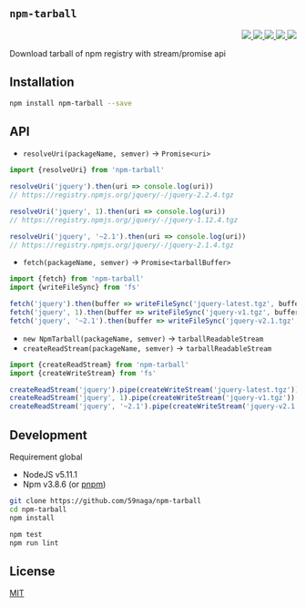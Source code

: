 `npm-tarball`
---

<p align="right">
  <a href="https://npmjs.org/package/npm-tarball">
    <img src="https://img.shields.io/npm/v/npm-tarball.svg?style=flat-square">
  </a>
  <a href="https://travis-ci.org/59naga/npm-tarball">
    <img src="http://img.shields.io/travis/59naga/npm-tarball.svg?style=flat-square">
  </a>
  <a href="https://codeclimate.com/github/59naga/npm-tarball/coverage">
    <img src="https://img.shields.io/codeclimate/github/59naga/npm-tarball.svg?style=flat-square">
  </a>
  <a href="https://codeclimate.com/github/59naga/npm-tarball">
    <img src="https://img.shields.io/codeclimate/coverage/github/59naga/npm-tarball.svg?style=flat-square">
  </a>
  <a href="https://gemnasium.com/59naga/npm-tarball">
    <img src="https://img.shields.io/gemnasium/59naga/npm-tarball.svg?style=flat-square">
  </a>
</p>

Download tarball of npm registry with stream/promise api

Installation
---
```bash
npm install npm-tarball --save
```

API
---

  * `resolveUri(packageName, semver)` -> `Promise<uri>`

  ```js
  import {resolveUri} from 'npm-tarball'

  resolveUri('jquery').then(uri => console.log(uri))
  // https://registry.npmjs.org/jquery/-/jquery-2.2.4.tgz

  resolveUri('jquery', 1).then(uri => console.log(uri))
  // https://registry.npmjs.org/jquery/-/jquery-1.12.4.tgz

  resolveUri('jquery', '~2.1').then(uri => console.log(uri))
  // https://registry.npmjs.org/jquery/-/jquery-2.1.4.tgz
  ```

  * `fetch(packageName, semver)` -> `Promise<tarballBuffer>`

  ```js
  import {fetch} from 'npm-tarball'
  import {writeFileSync} from 'fs'

  fetch('jquery').then(buffer => writeFileSync('jquery-latest.tgz', buffer))
  fetch('jquery', 1).then(buffer => writeFileSync('jquery-v1.tgz', buffer))
  fetch('jquery', '~2.1').then(buffer => writeFileSync('jquery-v2.1.tgz', buffer))
  ```

  * `new NpmTarball(packageName, semver)` -> `tarballReadableStream`
  * `createReadStream(packageName, semver)` -> `tarballReadableStream`

  ```js
  import {createReadStream} from 'npm-tarball'
  import {createWriteStream} from 'fs'

  createReadStream('jquery').pipe(createWriteStream('jquery-latest.tgz'))
  createReadStream('jquery', 1).pipe(createWriteStream('jquery-v1.tgz'))
  createReadStream('jquery', '~2.1').pipe(createWriteStream('jquery-v2.1.tgz'))
  ```

Development
---
Requirement global
* NodeJS v5.11.1
* Npm v3.8.6 (or [pnpm](https://github.com/rstacruz/pnpm))

```bash
git clone https://github.com/59naga/npm-tarball
cd npm-tarball
npm install

npm test
npm run lint
```

License
---
[MIT](http://59naga.mit-license.org/)
